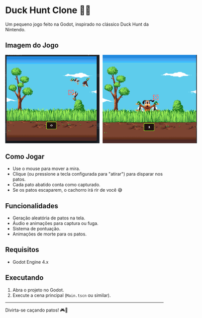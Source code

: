 # Duck Hunt Clone 🦆🎯

Um pequeno jogo feito na Godot, inspirado no clássico Duck Hunt da Nintendo.

## Imagem do Jogo

<div style="display: flex; gap: 10px;">
  <img src="images/image.png" alt="Screenshot do Jogo 1" width="300"/>
  <img src="images/image2.png" alt="Screenshot do Jogo 2" width="300">
</div>

## Como Jogar

- Use o mouse para mover a mira.
- Clique (ou pressione a tecla configurada para "atirar") para disparar nos patos.
- Cada pato abatido conta como capturado.
- Se os patos escaparem, o cachorro irá rir de você 😅

## Funcionalidades

- Geração aleatória de patos na tela.
- Áudio e animações para captura ou fuga.
- Sistema de pontuação.
- Animações de morte para os patos.

## Requisitos

- Godot Engine 4.x

## Executando

1. Abra o projeto no Godot.
2. Execute a cena principal (`Main.tscn` ou similar).

---

Divirta-se caçando patos! 🎮🦆
